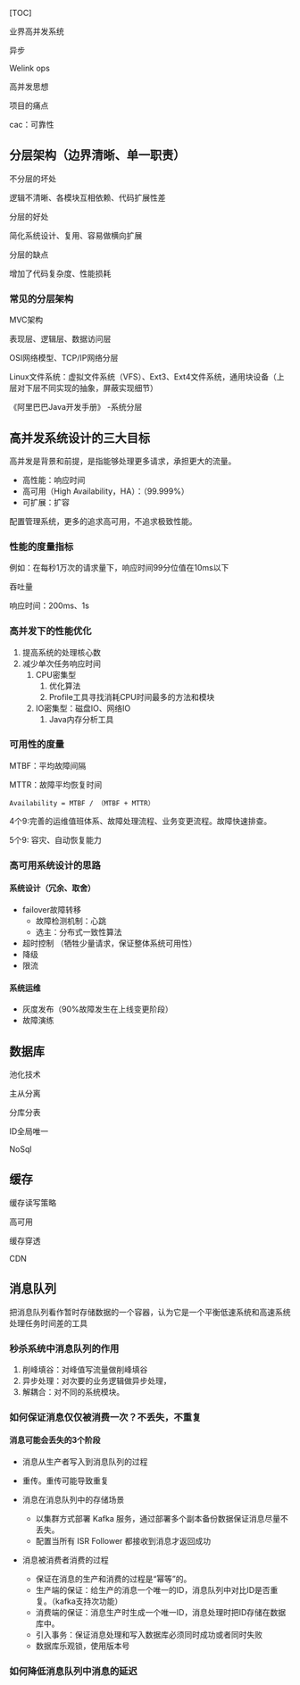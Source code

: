 [TOC]

业界高并发系统



异步

Welink ops



高并发思想



项目的痛点

cac：可靠性







## 分层架构（边界清晰、单一职责）

不分层的坏处

逻辑不清晰、各模块互相依赖、代码扩展性差

分层的好处

简化系统设计、复用、容易做横向扩展

分层的缺点

增加了代码复杂度、性能损耗

### 常见的分层架构

MVC架构

表现层、逻辑层、数据访问层

OSI网络模型、TCP/IP网络分层

Linux文件系统：虚拟文件系统（VFS）、Ext3、Ext4文件系统，通用块设备（上层对下层不同实现的抽象，屏蔽实现细节）

《阿里巴巴Java开发手册》 -系统分层







## 高并发系统设计的三大目标

高并发是背景和前提，是指能够处理更多请求，承担更大的流量。

- 高性能：响应时间
- 高可用（High Availability，HA）：（99.999%）
- 可扩展：扩容

配置管理系统，更多的追求高可用，不追求极致性能。



### 性能的度量指标

例如：在每秒1万次的请求量下，响应时间99分位值在10ms以下

吞吐量

响应时间：200ms、1s

### 高并发下的性能优化

1. 提高系统的处理核心数
2. 减少单次任务响应时间
   1. CPU密集型
      1. 优化算法
      2. Profile工具寻找消耗CPU时间最多的方法和模块
   2. IO密集型：磁盘IO、网络IO
      1. Java内存分析工具



### 可用性的度量

MTBF：平均故障间隔

MTTR：故障平均恢复时间

```
Availability = MTBF / （MTBF + MTTR）
```

4个9:完善的运维值班体系、故障处理流程、业务变更流程。故障快速排查。

5个9: 容灾、自动恢复能力

### 高可用系统设计的思路

#### 系统设计（冗余、取舍）

- failover故障转移
  - 故障检测机制：心跳
  - 选主：分布式一致性算法
- 超时控制 （牺牲少量请求，保证整体系统可用性）
- 降级
- 限流

#### 系统运维

-  灰度发布（90%故障发生在上线变更阶段）
- 故障演练





## 数据库

池化技术

主从分离

分库分表

ID全局唯一

NoSql

## 缓存

缓存读写策略

高可用

缓存穿透

CDN

## 消息队列

把消息队列看作暂时存储数据的一个容器，认为它是一个平衡低速系统和高速系统处理任务时间差的工具



### 秒杀系统中消息队列的作用

1. 削峰填谷：对峰值写流量做削峰填谷
2. 异步处理：对次要的业务逻辑做异步处理，
3. 解耦合：对不同的系统模块。



### 如何保证消息仅仅被消费一次？不丢失，不重复

#### 消息可能会丢失的3个阶段

- 消息从生产者写入到消息队列的过程
  
- 重传。重传可能导致重复
  
- 消息在消息队列中的存储场景
  - 以集群方式部署 Kafka 服务，通过部署多个副本备份数据保证消息尽量不丢失。
  - 配置当所有 ISR Follower 都接收到消息才返回成功

- 消息被消费者消费的过程

  - 保证在消息的生产和消费的过程是“幂等”的。
  - 生产端的保证：给生产的消息一个唯一的ID，消息队列中对比ID是否重复。（kafka支持次功能）
  - 消费端的保证：消息生产时生成一个唯一ID，消息处理时把ID存储在数据库中。
  - 引入事务：保证消息处理和写入数据库必须同时成功或者同时失败
  - 数据库乐观锁，使用版本号

  

### 如何降低消息队列中消息的延迟

### 

